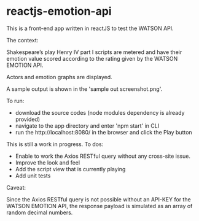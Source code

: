 # reactjs-emotion-api

This is a front-end app written in reactJS to test the WATSON API.

The context:

Shakespeare’s play Henry IV part I scripts are metered and have their emotion value scored according to the rating given by the WATSON EMOTION API.

Actors and emotion graphs are displayed.

A sample output is shown in the 'sample out screenshot.png'.

To run: 
  - download the source codes (node modules dependency is already provided)
  - navigate to the app directory and enter 'npm start' in CLI
  - run the http://localhost:8080/ in the browser and click the Play button


This is still a work in progress.
To dos:
  - Enable to work the Axios RESTful query without any cross-site issue.
  - Improve the look and feel
  - Add the script view that is currently playing
  - Add unit tests

Caveat:

Since the Axios RESTful query is not possible without an API-KEY for the WATSON EMOTION API, the response payload is simulated as an array of random decimal numbers.
   
   
